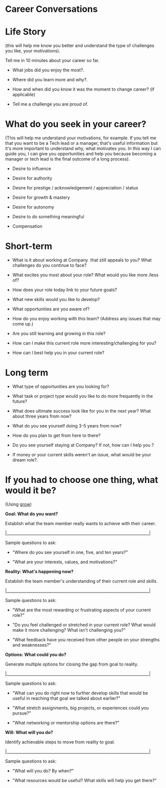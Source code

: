 # Career Conversations

Life Story
==========

(this will help me know you better and understand the type of challenges you like, your motivations).

Tell me in 10 minutes about your career so far. 

-   What jobs did you enjoy the most?.

-   Where did you learn more and why?.

-   How and when did you know it was the moment to change career? (if applicable)

-   Tell me a challenge you are proud of.

What do you seek in your career?
==========

(This will help me understand your motivations, for example. If you tell me that you want to be a Tech lead or a manager, that's useful information but it's more important to understand why, what motivates you. In this way I can guide you, I can give you opportunities and help you because becoming a manager or tech lead is the final outcome of a long process).

-   Desire to influence

-   Desire for authority

-   Desire for prestige / acknowledgement / appreciation / status

-   Desire for growth & mastery

-   Desire for autonomy

-   Desire to do something meaningful

-   Compensation

Short-term
==========

-   What is it about working at Company  that still appeals to you? What challenges do you continue to face?

-   What excites you most about your role? What would you like more /less of?

-   How does your role today link to your future goals?

-   What new skills would you like to develop?

-   What opportunities are you aware of?

-   How do you enjoy working with this team? (Address any issues that may come up.)

-   Are you still learning and growing in this role?

-   How can I make this current role more interesting/challenging for you? 

-   How can I best help you in your current role?

Long term 
==========

-   What type of opportunities are you looking for?

-   What task or project type would you like to do more frequently in the future?

-   What does ultimate success look like for you in the next year? What about three years from now?

-   What do you see yourself doing 3-5 years from now? 

-   How do you plan to get from here to there?

-   Do you see yourself staying at Company? If not, how can I help you ?

-   If money or your current skills weren't an issue, what would be your dream role?.

If you had to choose one thing, what would it be?
==========
(Using [grow](https://www.mindtools.com/pages/article/newLDR_89.htm))

**Goal: What do you want?**

Establish what the team member really wants to achieve with their career.



|________________________________________________________________________|

Sample questions to ask:

-   "Where do you see yourself in one, five, and ten years?"

-   "What are your interests, values, and motivations?"

**Reality: What's happening now?** 

Establish the team member's understanding of their current role and skills.

|________________________________________________________________________|

Sample questions to ask:

-   "What are the most rewarding or frustrating aspects of your current role?"

-   "Do you feel challenged or stretched in your current role? What would make it more challenging? What isn't challenging you?"

-   "What feedback have you received from other people on your strengths and weaknesses?"

**Options: What could you do?** 

Generate multiple options for closing the gap from goal to reality.

|________________________________________________________________________|

Sample questions to ask:

-   "What can you do right now to further develop skills that would be useful in reaching that goal we talked about earlier?"

-   "What stretch assignments, big projects, or experiences could you pursue?"

-   "What networking or mentorship options are there?"

**Will: What will you do?**

Identify achievable steps to move from reality to goal.

|________________________________________________________________________|

Sample questions to ask: 

-   "What will you do? By when?"

-   "What resources would be useful? What skills will help you get there?"
